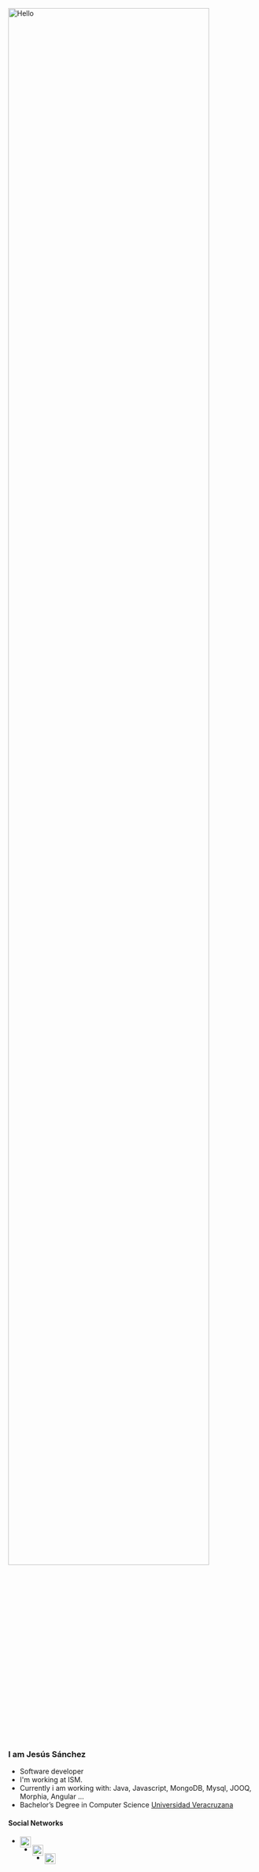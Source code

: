 <img align="center" width="90%" alt="Hello" src="https://storage.googleapis.com/screenify_bucket/vCgJVd.png" />

### I am Jesús Sánchez
- Software developer 
- I'm working at ISM.
- Currently i am working with: Java, Javascript, MongoDB, Mysql, JOOQ, Morphia, Angular ...
- Bachelor’s Degree in Computer Science [Universidad Veracruzana](https://www.uv.mx/)

#### Social Networks
- <a  href="https://stackoverflow.com/users/5377223/jes%c3%bas-s%c3%a1nchez?tab=profile"> <img align="left" alt="stackoverflow" width="22px" src="https://cdn.jsdelivr.net/npm/simple-icons@3.2.0/icons/stackoverflow.svg" /></a>
- <a href="https://www.linkedin.com/in/jsanchezch"/>   <img align="left" alt="Jesus's Linkdein" width="22px" src="https://cdn.jsdelivr.net/npm/simple-icons@v3/icons/linkedin.svg" /> </a>
- <a href="https://github.com/AjayKhalsa"> <img align="left" alt="Jesus's Github" width="22px" src="https://cdn.jsdelivr.net/npm/simple-icons@v3/icons/github.svg" /> </a>
